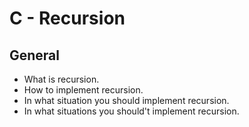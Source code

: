 # C - Recursion

## General

* What is recursion.
* How to implement recursion.
* In what situation you should implement recursion.
* In what situations you should't implement recursion.
